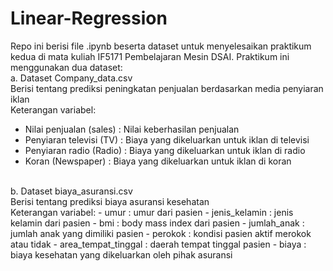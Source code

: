 # Linear-Regression
Repo ini berisi file .ipynb beserta dataset untuk menyelesaikan praktikum kedua di mata kuliah IF5171 Pembelajaran Mesin DSAI.
Praktikum ini menggunakan dua dataset: 
<br>
a. Dataset Company_data.csv <br>
Berisi tentang prediksi peningkatan penjualan berdasarkan media penyiaran iklan <br>
Keterangan variabel:
- Nilai penjualan (sales) : Nilai keberhasilan penjualan
- Penyiaran televisi (TV) : Biaya yang dikeluarkan untuk iklan di televisi
- Penyiaran radio (Radio) : Biaya yang dikeluarkan untuk iklan di radio
- Koran (Newspaper) : Biaya yang dikeluarkan untuk iklan di koran
<br>
b. Dataset biaya_asuransi.csv <br>
Berisi tentang prediksi biaya asuransi kesehatan <br>
Keterangan variabel:
- umur : umur dari pasien
- jenis_kelamin : jenis kelamin dari pasien
- bmi : body mass index dari pasien
- jumlah_anak : jumlah anak yang dimiliki pasien
- perokok : kondisi pasien aktif merokok atau tidak
- area_tempat_tinggal : daerah tempat tinggal pasien
- biaya : biaya kesehatan yang dikeluarkan oleh pihak asuransi
